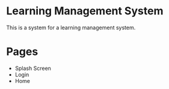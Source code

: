# Learning Management System

This is a system for a learning management system.


# Pages

 - Splash Screen
 - Login 
 - Home
